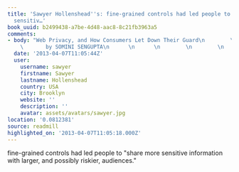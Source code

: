 ```yaml
---
title: 'Sawyer Hollenshead''s: fine-grained controls had led people to "share more
  sensitiv…'
book_uuid: b2499438-a7be-4d48-aac8-8c21fb3963a5
comments:
- body: "Web Privacy, and How Consumers Let Down Their Guard\n        \n      \n      \n
    \       by SOMINI SENGUPTA\n      \n      \n        \n        \n          nytimes.com"
  date: '2013-04-07T11:05:44Z'
  user:
    username: sawyer
    firstname: Sawyer
    lastname: Hollenshead
    country: USA
    city: Brooklyn
    website: ''
    description: ''
    avatar: assets/avatars/sawyer.jpg
location: '0.0812381'
source: readmill
highlighted_on: '2013-04-07T11:05:18.000Z'
---
```


fine-grained controls had led people to "share more sensitive information with larger, and possibly riskier, audiences."